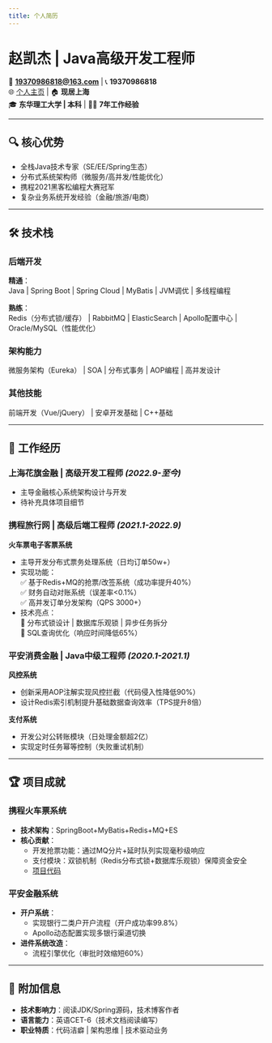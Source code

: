 ```yaml
---
title: 个人简历
---
```


# 赵凯杰 | Java高级开发工程师

📧 **19370986818@163.com** | 📞 **19370986818**  
🌐 [个人主页](https://voidvvv.github.io/) | 🏠 **现居上海**  
🎓 **东华理工大学 | 本科** | 👨‍💻 **7年工作经验**

---

## 🔍 核心优势
- 全栈Java技术专家（SE/EE/Spring生态）
- 分布式系统架构师（微服务/高并发/性能优化）
- 携程2021黑客松编程大赛冠军
- 复杂业务系统开发经验（金融/旅游/电商）

---

## 🛠️ 技术栈

### 后端开发
**精通**：  
Java | Spring Boot | Spring Cloud | MyBatis | JVM调优 | 多线程编程  

**熟练**：  
Redis（分布式锁/缓存） | RabbitMQ | ElasticSearch | Apollo配置中心 | Oracle/MySQL（性能优化）  

### 架构能力
微服务架构（Eureka） | SOA | 分布式事务 | AOP编程 | 高并发设计  

### 其他技能
前端开发（Vue/jQuery） | 安卓开发基础 | C++基础  

---

## 💼 工作经历

### **上海花旗金融** | 高级开发工程师 *(2022.9-至今)*  
- 主导金融核心系统架构设计与开发
- 待补充具体项目细节

### **携程旅行网** | 高级后端工程师 *(2021.1-2022.9)*  
**火车票电子客票系统**  
- 主导开发分布式票务处理系统（日均订单50w+）
- 实现功能：  
  ✅ 基于Redis+MQ的抢票/改签系统（成功率提升40%）  
  ✅ 财务自动对账系统（误差率<0.1%）  
  ✅ 高并发订单分发架构（QPS 3000+）  
- 技术亮点：  
  🔹 分布式锁设计 | 数据库乐观锁 | 异步任务拆分  
  🔹 SQL查询优化（响应时间降低65%）  

### **平安消费金融** | Java中级工程师 *(2020.1-2021.1)*  
**风控系统**  
- 创新采用AOP注解实现风控拦截（代码侵入性降低90%）
- 设计Redis索引机制提升基础数据查询效率（TPS提升8倍）

**支付系统**  
- 开发公对公转账模块（日处理金额超2亿）
- 实现定时任务幂等控制（失败重试机制）

---

## 🏆 项目成就

### 携程火车票系统
- **技术架构**：SpringBoot+MyBatis+Redis+MQ+ES  
- **核心贡献**：  
  - 开发抢票功能：通过MQ分片+延时队列实现毫秒级响应  
  - 支付模块：双锁机制（Redis分布式锁+数据库乐观锁）保障资金安全  
  - [项目代码](https://github.com/reactivegroup/capa-bff)

### 平安金融系统
- **开户系统**：  
  - 实现银行二类户开户流程（开户成功率99.8%）  
  - Apollo动态配置实现多银行渠道切换  
- **进件系统改造**：  
  - 流程引擎优化（审批时效缩短60%）  

---

## 📌 附加信息
- **技术影响力**：阅读JDK/Spring源码，技术博客作者
- **语言能力**：英语CET-6（技术文档阅读编写）
- **职业特质**：代码洁癖 | 架构思维 | 技术驱动业务